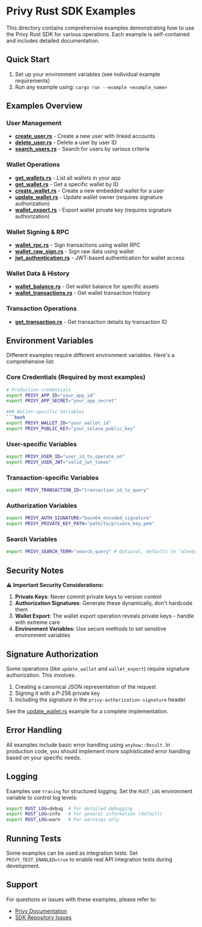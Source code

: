 # Privy Rust SDK Examples

This directory contains comprehensive examples demonstrating how to use the Privy Rust SDK for various operations. Each example is self-contained and includes detailed documentation.

## Quick Start

1. Set up your environment variables (see individual example requirements)
2. Run any example using: `cargo run --example <example_name>`

## Examples Overview

### User Management
- **[create_user.rs](create_user.rs)** - Create a new user with linked accounts
- **[delete_user.rs](delete_user.rs)** - Delete a user by user ID
- **[search_users.rs](search_users.rs)** - Search for users by various criteria

### Wallet Operations
- **[get_wallets.rs](get_wallets.rs)** - List all wallets in your app
- **[get_wallet.rs](get_wallet.rs)** - Get a specific wallet by ID
- **[create_wallet.rs](create_wallet.rs)** - Create a new embedded wallet for a user
- **[update_wallet.rs](update_wallet.rs)** - Update wallet owner (requires signature authorization)
- **[wallet_export.rs](wallet_export.rs)** - Export wallet private key (requires signature authorization)

### Wallet Signing & RPC
- **[wallet_rpc.rs](wallet_rpc.rs)** - Sign transactions using wallet RPC
- **[wallet_raw_sign.rs](wallet_raw_sign.rs)** - Sign raw data using wallet
- **[jwt_authentication.rs](jwt_authentication.rs)** - JWT-based authentication for wallet access

### Wallet Data & History
- **[wallet_balance.rs](wallet_balance.rs)** - Get wallet balance for specific assets
- **[wallet_transactions.rs](wallet_transactions.rs)** - Get wallet transaction history

### Transaction Operations
- **[get_transaction.rs](get_transaction.rs)** - Get transaction details by transaction ID

## Environment Variables

Different examples require different environment variables. Here's a comprehensive list:

### Core Credentials (Required by most examples)
```bash
# Production credentials
export PRIVY_APP_ID="your_app_id"
export PRIVY_APP_SECRET="your_app_secret"

### Wallet-specific Variables
```bash
export PRIVY_WALLET_ID="your_wallet_id"
export PRIVY_PUBLIC_KEY="your_solana_public_key"
```

### User-specific Variables
```bash
export PRIVY_USER_ID="user_id_to_operate_on"
export PRIVY_USER_JWT="valid_jwt_token"
```

### Transaction-specific Variables
```bash
export PRIVY_TRANSACTION_ID="transaction_id_to_query"
```

### Authorization Variables
```bash
export PRIVY_AUTH_SIGNATURE="base64_encoded_signature"
export PRIVY_PRIVATE_KEY_PATH="path/to/private_key.pem"
```

### Search Variables
```bash
export PRIVY_SEARCH_TERM="search_query" # Optional, defaults to "alex@arlyon.dev"
```

## Security Notes

⚠️ **Important Security Considerations:**

1. **Private Keys**: Never commit private keys to version control
2. **Authorization Signatures**: Generate these dynamically, don't hardcode them
3. **Wallet Export**: The wallet export operation reveals private keys - handle with extreme care
4. **Environment Variables**: Use secure methods to set sensitive environment variables

## Signature Authorization

Some operations (like `update_wallet` and `wallet_export`) require signature authorization. This involves:

1. Creating a canonical JSON representation of the request
2. Signing it with a P-256 private key
3. Including the signature in the `privy-authorization-signature` header

See the [update_wallet.rs](update_wallet.rs) example for a complete implementation.

## Error Handling

All examples include basic error handling using `anyhow::Result`. In production code, you should implement more sophisticated error handling based on your specific needs.

## Logging

Examples use `tracing` for structured logging. Set the `RUST_LOG` environment variable to control log levels:

```bash
export RUST_LOG=debug  # For detailed debugging
export RUST_LOG=info   # For general information (default)
export RUST_LOG=warn   # For warnings only
```

## Running Tests

Some examples can be used as integration tests. Set `PRIVY_TEST_ENABLED=true` to enable real API integration tests during development.

## Support

For questions or issues with these examples, please refer to:
- [Privy Documentation](https://docs.privy.io/)
- [SDK Repository Issues](https://github.com/privy-io/rust-sdk/issues)
